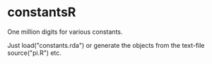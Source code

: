 # constantsR
One million digits for various constants.

Just load("constants.rda") or generate the objects from the text-file
source("pi.R") etc.

